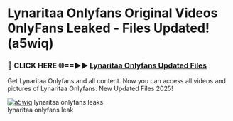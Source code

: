 # Lynaritaa Onlyfans Original Videos 0nlyFans Leaked - Files Updated! (a5wiq)

<h3>🔴 CLICK HERE 🌐==►► <a href="https://tinyurl.com/2jnfzry5" rel="nofollow">Lynaritaa Onlyfans Updated Files</a></h3>

Get Lynaritaa Onlyfans and all content. Now you can access all videos and pictures of Lynaritaa Onlyfans. New Updated Files 2025!

[![a5wiq](https://i.imgur.com/GyGTBgg.gif)](https://tinyurl.com/2jnfzry5)
lynaritaa onlyfans leaks<br>
lynaritaa onlyfans leak